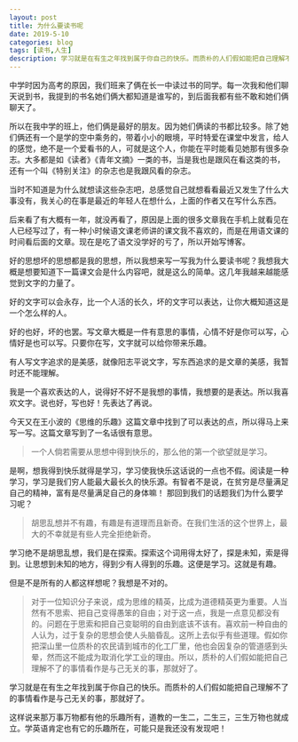 ```yaml
---
layout: post
title: 为什么要读书呢
date: 2019-5-10
categories: blog
tags: [读书,人生]
description: 学习就是在有生之年找到属于你自己的快乐。而质朴的人们假如能把自己理解不了的事情看作是与己无关的事，那就好了。
---
```



中学时因为高考的原因，我们班来了俩在长一中读过书的同学。每一次我和他们聊天说到书，我提到的书名她们俩大都知道是谁写的，到后面我都有些不敢和她们俩聊天了。

所以在我中学的班上，他们俩是最好的朋友。因为她们俩读的书都比较多。除了她们俩还有一个是学的空中乘务的，带着小小的眼境，平时特爱在课堂中发言，给人的感觉，绝不是一个爱看书的人，可就是这个人，你能在平时能看见她那有很多杂志。大多都是如《读者》《青年文摘》一类的书，当是我也是跟风在看这类的书，还有一个叫《特别关注》的杂志也是我跟风看的杂志。

当时不知道是为什么就想读这些杂志吧，总感觉自己就想看看最近又发生了什么大事没有，我关心的在事是最近的年轻人在想什么，上面的作者又在写什么东西。

后来看了有大概有一年，就没再看了，原因是上面的很多文章我在手机上就看见在人已经写过了，有一种小时候语文课老师讲的课文我不喜欢的，而是在用语文课的时间看后面的文章。现在是吃了语文没学好的亏了，所以开始写博客。

好的思想坏的思想都是我的思想，所以我想来写一写我为什么要读书呢？我想我大概是想要知道下一篇课文会是什么内容吧，就是这么的简单。这几年我越来越能感觉到文字的力量了。

好的文字可以会永存，比一个人活的长久，坏的文字可以表达，让你大概知道这是一个怎么样的人。

好的也好，坏的也罢。写文章大概是一件有意思的事情，心情不好是你可以写，心情好是也可以写。只要你在写，文字就可以给你带来乐趣。

有人写文字追求的是美感，就像阳志平说文字，写东西追求的是文章的美感，我暂时还不能理解。

我是一个喜欢表达的人，说得好不好不是我想的事情，我想要的是表达。所以我喜欢文字。说也好，写也好！先表达了再说。

今天又在王小波的《思维的乐趣》这篇文章中找到了可以表达的点，所以得马上来写一写。这篇文章写到了一名话很有意思。

>一个人倘若需要从思想中得到快乐的，那么他的第一个欲望就是学习。

是啊，想我得到快乐就得是学习，学习使我快乐这话说的一点也不假。阅读是一种学习，学习是我们穷人能最大最长久的快乐源。有智者不是说，在贫穷是尽量满足自己的精神，富有是尽量满足自己的身体嘛！
那回到我们的话题我们为什么要学习呢？

>胡思乱想并不有趣，有趣是有道理而且新奇。在我们生活的这个世界上，最大的不幸就是有些人完全拒绝新奇。

学习绝不是胡思乱想，我们是在探索。探索这个词用得太好了，探是未知，索是得到。让思想到未知的地方，得到少有人得到的乐趣。这便是学习。这就是有趣。

但是不是所有的人都这样想呢？我想是不对的。

>对于一位知识分子来说，成为思维的精英，比成为道德精英更为重要。人当然有不思索、把自己变得愚笨的自由；对于这一点，我是一点意见都没有的。问题在于思索和把自己变聪明的自由到底该不该有。喜欢前一种自由的人认为，过于复杂的思想会使人头脑昏乱。这所上去似乎有些道理。假如你把深山里一位质朴的农民请到城市的化工厂里，他也会因复杂的管道感到头晕，然而这不能成为取消化学工业的理由。所以，质朴的人们假如能把自己理解不了的事情看作是与己无关的事，那就好了。

学习就是在有生之年找到属于你自己的快乐。而质朴的人们假如能把自己理解不了的事情看作是与己无关的事，那就好了。

这样说来那万事万物都有他的乐趣所有，道教的一生二，二生三，三生万物也就成立。学英语肯定也有它的乐趣所在，可能只是我还没有发现吧！ 

